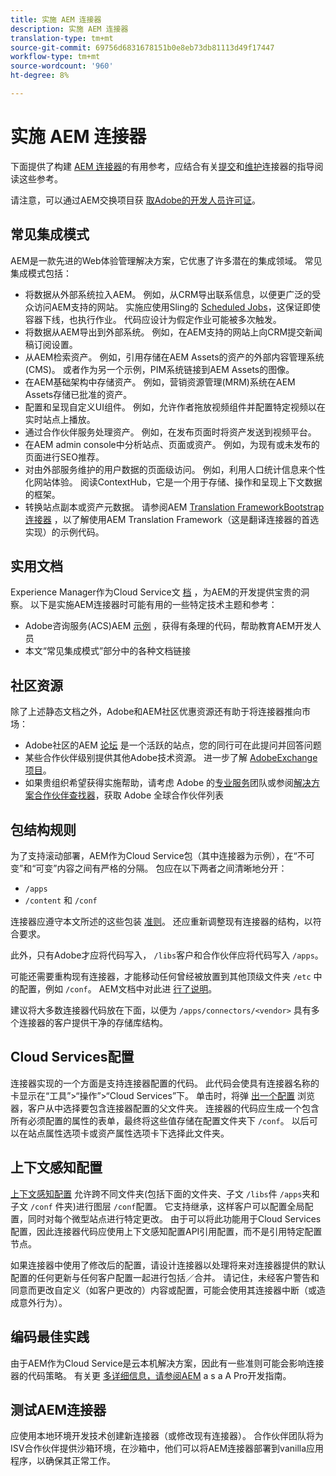 ```yaml
---
title: 实施 AEM 连接器
description: 实施 AEM 连接器
translation-type: tm+mt
source-git-commit: 69756d6831678151b0e8eb73db81113d49f17447
workflow-type: tm+mt
source-wordcount: '960'
ht-degree: 8%

---
```



实施 AEM 连接器
=============================

下面提供了构建 [AEM 连接器](https://www.adobe.io/apis/experiencecloud/aem/aemconnectors.html)的有用参考，应结合有关[提交](submit.md)和[维护](maintain.md)连接器的指导阅读这些参考。

请注意，可以通过AEM交换项目获 [取Adobe的开发人员许可证](https://partners.adobe.com/exchangeprogram/experiencecloud)。

常见集成模式
---------------------------

AEM是一款先进的Web体验管理解决方案，它优惠了许多潜在的集成领域。 常见集成模式包括：

* 将数据从外部系统拉入AEM。 例如，从CRM导出联系信息，以便更广泛的受众访问AEM支持的网站。  实施应使用Sling的 [Scheduled Jobs](https://sling.apache.org/documentation/bundles/apache-sling-eventing-and-job-handling.html#scheduled-jobs)，这保证即使容器下线，也执行作业。 代码应设计为假定作业可能被多次触发。
* 将数据从AEM导出到外部系统。 例如，在AEM支持的网站上向CRM提交新闻稿订阅设置。
* 从AEM检索资产。 例如，引用存储在AEM Assets的资产的外部内容管理系统(CMS)。 或者作为另一个示例，PIM系统链接到AEM Assets的图像。
* 在AEM基础架构中存储资产。 例如，营销资源管理(MRM)系统在AEM Assets存储已批准的资产。
* 配置和呈现自定义UI组件。 例如，允许作者拖放视频组件并配置特定视频以在实时站点上播放。
* 通过合作伙伴服务处理资产。 例如，在发布页面时将资产发送到视频平台。
* 在AEM admin console中分析站点、页面或资产。 例如，为现有或未发布的页面进行SEO推荐。
* 对由外部服务维护的用户数据的页面级访问。 例如，利用人口统计信息来个性化网站体验。 阅读ContextHub，它是一个用于存储、操作和呈现上下文数据的框架。
* 转换站点副本或资产元数据。 请参阅AEM [Translation FrameworkBootstrap连接器](https://github.com/Adobe-Marketing-Cloud/aem-translation-framework-bootstrap-connector) ，以了解使用AEM Translation Framework（这是翻译连接器的首选实现）的示例代码。


实用文档
--------------------

Experience Manager作为Cloud Service文 [档](../overview/introduction.md) ，为AEM的开发提供宝贵的洞察。 以下是实施AEM连接器时可能有用的一些特定技术主题和参考：

* Adobe咨询服务(ACS)AEM [示例](http://adobe-consulting-services.github.io/acs-aem-samples/) ，获得有条理的代码，帮助教育AEM开发人员
* 本文“常见集成模式”部分中的各种文档链接

社区资源
--------------------

除了上述静态文档之外，Adobe和AEM社区优惠资源还有助于将连接器推向市场：

* Adobe社区的AEM [论坛](http://help-forums.adobe.com/content/adobeforums/en/experience-manager-forum/adobe-experience-manager.html) 是一个活跃的站点，您的同行可在此提问并回答问题
* 某些合作伙伴级别提供其他Adobe技术资源。 进一步了解 [AdobeExchange项目](https://partners.adobe.com/exchangeprogram/experiencecloud)。
* 如果贵组织希望获得实施帮助，请考虑 Adobe 的[专业服务](http://www.adobe.com/cn/marketing-cloud/service-support/professional-consulting-training.html)团队或参阅[解决方案合作伙伴查找器](https://solutionpartners.adobe.com/home/partnerFinder.html)，获取 Adobe 全球合作伙伴列表

包结构规则
-----------------------

为了支持滚动部署，AEM作为Cloud Service包（其中连接器为示例），在“不可变”和“可变”内容之间有严格的分隔。 包应在以下两者之间清晰地分开：

* `/apps`
* `/content` 和 `/conf`

连接器应遵守本文所述的这些包装 [准则](/help/implementing/developing/introduction/aem-project-content-package-structure.md)。 还应重新调整现有连接器的结构，以符合要求。

此外，只有Adobe才应将代码写入， `/libs`客户和合作伙伴应将代码写入 `/apps`。

可能还需要重构现有连接器，才能移动任何曾经被放置到其他顶级文件夹 `/etc` 中的配置，例如 `/conf`。 AEM文档中对此进 [行了说明](https://helpx.adobe.com/experience-manager/6-5/sites/deploying/using/repository-restructuring.html)。

建议将大多数连接器代码放在下面，以便为 `/apps/connectors/<vendor>` 具有多个连接器的客户提供干净的存储库结构。

Cloud Services配置
-----------------------------

连接器实现的一个方面是支持连接器配置的代码。 此代码会使具有连接器名称的卡显示在“工具”>“操作”>“Cloud Services”下。 单击时，将弹 [出一个配置](/help/implementing/developing/introduction/configurations.md#using-configuration-browser) 浏览器，客户从中选择要包含连接器配置的父文件夹。 连接器的代码应生成一个包含所有必须配置的属性的表单，最终将这些值存储在配置文件夹下 `/conf`。 以后可以在站点属性选项卡或资产属性选项卡下选择此文件夹。


上下文感知配置
-----------------------------

[上下文感知配置](https://sling.apache.org/documentation/bundles/context-aware-configuration/context-aware-configuration.html) 允许跨不同文件夹(包括下面的文件夹、子文 `/libs`件 `/apps`夹和子文 `/conf` 件夹)进行图层 `/conf`配置。 它支持继承，这样客户可以配置全局配置，同时对每个微型站点进行特定更改。 由于可以将此功能用于Cloud Services配置，因此连接器代码应使用上下文感知配置API引用配置，而不是引用特定配置节点。

如果连接器中使用了修改后的配置，请设计连接器以处理将来对连接器提供的默认配置的任何更新与任何客户配置一起进行包括／合并。 请记住，未经客户警告和同意而更改自定义（如客户更改的）内容或配置，可能会使用其连接器中断（或造成意外行为）。

编码最佳实践
----------------------

由于AEM作为Cloud Service是云本机解决方案，因此有一些准则可能会影响连接器的代码策略。 有关更 [多详细信息，请参阅AEM](/help/implementing/developing/introduction/development-guidelines.md) a s a A Pro开发指南。

测试AEM连接器
-------------------------

应使用本地环境开发技术创建新连接器（或修改现有连接器）。 合作伙伴团队将为ISV合作伙伴提供沙箱环境，在沙箱中，他们可以将AEM连接器部署到vanilla应用程序，以确保其正常工作。
